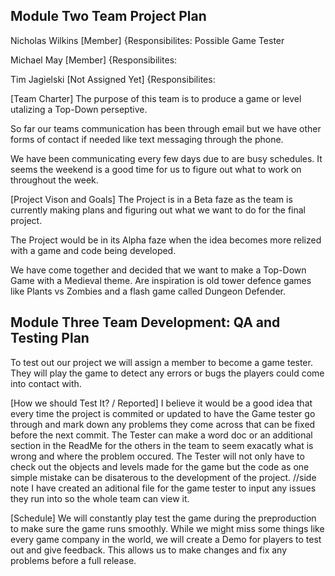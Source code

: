 ## Module Two Team Project Plan
Nicholas Wilkins [Member] {Responsibilites: Possible Game Tester

Michael May [Member] {Responsibilites:

Tim Jagielski [Not Assigned Yet] {Responsibilites:

[Team Charter]
The purpose of this team is to produce a game or level utalizing a Top-Down perseptive. 

So far our teams communication has been through email but we have other forms of contact if needed like text messaging through the phone.

We have been communicating every few days due to are busy schedules. It seems the weekend is a good time for us to figure out what to work on throughout the week.

[Project Vison and Goals]
The Project is in a Beta faze as the team is currently making plans and figuring out what we want to do for the final project.

The Project would be in its Alpha faze when the idea becomes more relized with a game and code being developed.

We have come together and decided that we want to make a Top-Down Game with a Medieval theme. Are inspiration is old tower defence games like Plants vs Zombies and a flash game called Dungeon Defender.

## Module Three Team Development: QA and Testing Plan
To test out our project we will assign a member to become a game tester. They will play the game to detect any errors or bugs the players could come into contact with. 

[How we should Test It? / Reported]
I believe it would be a good idea that every time the project is commited or updated to have the Game tester go through and mark down any problems they come across that can be fixed before the next commit. The Tester can make a word doc or an additional section in the ReadMe for the others in the team to seem exacatly what is wrong and where the problem occured. The Tester will not only have to check out the objects and levels made for the game but the code as one simple mistake can be disaterous to the development of the project.
//side note I have created an aditional file for the game tester to input any issues they run into so the whole team can view it.

[Schedule]
We will constantly play test the game during the preproduction to make sure the game runs smoothly. While we might miss some things like every game company in the world, we will create a Demo for players to test out and give feedback. This allows us to make changes and fix any problems before a full release. 
